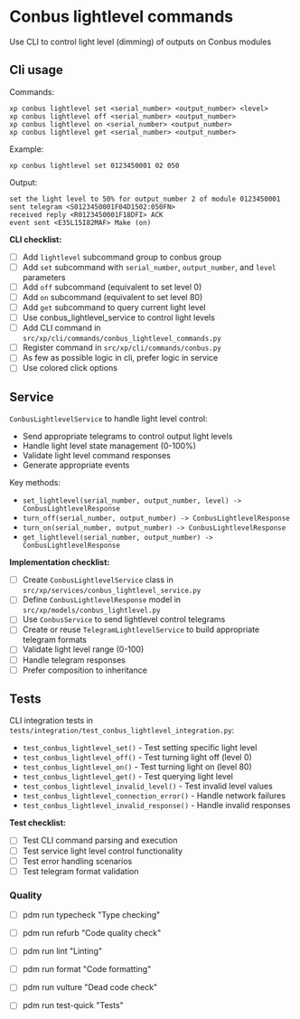 # Conbus lightlevel commands

Use CLI to control light level (dimming) of outputs on Conbus modules

## Cli usage

Commands:
```
xp conbus lightlevel set <serial_number> <output_number> <level>
xp conbus lightlevel off <serial_number> <output_number>
xp conbus lightlevel on <serial_number> <output_number>
xp conbus lightlevel get <serial_number> <output_number>
```

Example:
```
xp conbus lightlevel set 0123450001 02 050
```

Output:
```
set the light level to 50% for output_number 2 of module 0123450001
sent telegram <S0123450001F04D1502:050FN>
received reply <R0123450001F18DFI> ACK
event sent <E35L15I82MAF> Make (on)
```

**CLI checklist:**
- [ ] Add `lightlevel` subcommand group to conbus group
- [ ] Add `set` subcommand with `serial_number`, `output_number`, and `level` parameters
- [ ] Add `off` subcommand (equivalent to set level 0)
- [ ] Add `on` subcommand (equivalent to set level 80)
- [ ] Add `get` subcommand to query current light level
- [ ] Use conbus_lightlevel_service to control light levels
- [ ] Add CLI command in `src/xp/cli/commands/conbus_lightlevel_commands.py`
- [ ] Register command in `src/xp/cli/commands/conbus.py`
- [ ] As few as possible logic in cli, prefer logic in service
- [ ] Use colored click options

## Service

`ConbusLightlevelService` to handle light level control:

- Send appropriate telegrams to control output light levels
- Handle light level state management (0-100%)
- Validate light level command responses
- Generate appropriate events

Key methods:
- `set_lightlevel(serial_number, output_number, level) -> ConbusLightlevelResponse`
- `turn_off(serial_number, output_number) -> ConbusLightlevelResponse`
- `turn_on(serial_number, output_number) -> ConbusLightlevelResponse`
- `get_lightlevel(serial_number, output_number) -> ConbusLightlevelResponse`

**Implementation checklist:**
- [ ] Create `ConbusLightlevelService` class in `src/xp/services/conbus_lightlevel_service.py`
- [ ] Define `ConbusLightlevelResponse` model in `src/xp/models/conbus_lightlevel.py`
- [ ] Use `ConbusService` to send lightlevel control telegrams
- [ ] Create or reuse `TelegramLightlevelService` to build appropriate telegram formats
- [ ] Validate light level range (0-100)
- [ ] Handle telegram responses
- [ ] Prefer composition to inheritance

## Tests

CLI integration tests in `tests/integration/test_conbus_lightlevel_integration.py`:

- `test_conbus_lightlevel_set()` - Test setting specific light level
- `test_conbus_lightlevel_off()` - Test turning light off (level 0)
- `test_conbus_lightlevel_on()` - Test turning light on (level 80)
- `test_conbus_lightlevel_get()` - Test querying light level
- `test_conbus_lightlevel_invalid_level()` - Test invalid level values
- `test_conbus_lightlevel_connection_error()` - Handle network failures
- `test_conbus_lightlevel_invalid_response()` - Handle invalid responses

**Test checklist:**
- [ ] Test CLI command parsing and execution
- [ ] Test service light level control functionality
- [ ] Test error handling scenarios
- [ ] Test telegram format validation

### Quality

- [ ] pdm run typecheck "Type checking"
- [ ] pdm run refurb "Code quality check"
- [ ] pdm run lint "Linting"
- [ ] pdm run format "Code formatting"
- [ ] pdm run vulture "Dead code check"
- [ ] pdm run test-quick "Tests"
 